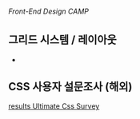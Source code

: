 ###### Front-End Design CAMP

## 그리드 시스템 / 레이아웃

-

## CSS 사용자 설문조사 (해외)

[results Ultimate Css Survey](http://www.sitepoint.com/results-ultimate-css-survey/)
